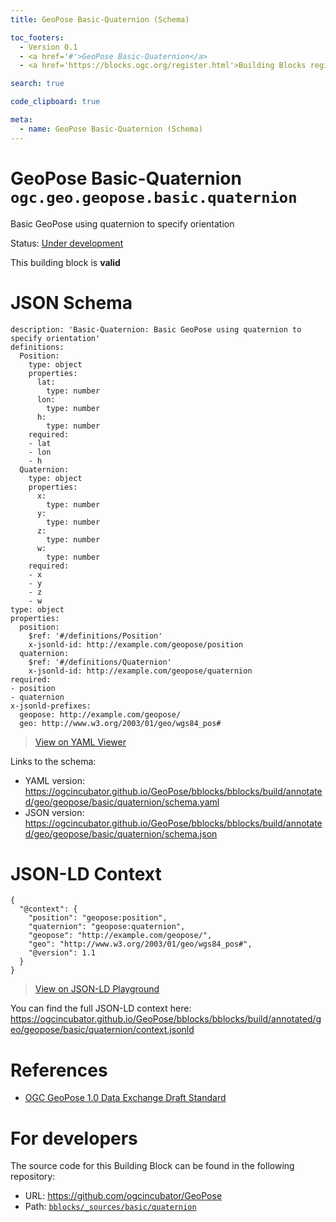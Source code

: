```yaml
---
title: GeoPose Basic-Quaternion (Schema)

toc_footers:
  - Version 0.1
  - <a href='#'>GeoPose Basic-Quaternion</a>
  - <a href='https://blocks.ogc.org/register.html'>Building Blocks register</a>

search: true

code_clipboard: true

meta:
  - name: GeoPose Basic-Quaternion (Schema)
---
```



# GeoPose Basic-Quaternion `ogc.geo.geopose.basic.quaternion`

Basic GeoPose using quaternion to specify orientation

<p class="status">
    <span data-rainbow-uri="http://www.opengis.net/def/status">Status</span>:
    <a href="http://www.opengis.net/def/status/under-development" target="_blank" data-rainbow-uri>Under development</a>
</p>

<aside class="success">
This building block is <strong>valid</strong>
</aside>


# JSON Schema

```yaml--schema
description: 'Basic-Quaternion: Basic GeoPose using quaternion to specify orientation'
definitions:
  Position:
    type: object
    properties:
      lat:
        type: number
      lon:
        type: number
      h:
        type: number
    required:
    - lat
    - lon
    - h
  Quaternion:
    type: object
    properties:
      x:
        type: number
      y:
        type: number
      z:
        type: number
      w:
        type: number
    required:
    - x
    - y
    - z
    - w
type: object
properties:
  position:
    $ref: '#/definitions/Position'
    x-jsonld-id: http://example.com/geopose/position
  quaternion:
    $ref: '#/definitions/Quaternion'
    x-jsonld-id: http://example.com/geopose/quaternion
required:
- position
- quaternion
x-jsonld-prefixes:
  geopose: http://example.com/geopose/
  geo: http://www.w3.org/2003/01/geo/wgs84_pos#

```

> <a target="_blank" href="https://avillar.github.io/TreedocViewer/?dataParser=yaml&amp;dataUrl=https%3A%2F%2Fogcincubator.github.io%2FGeoPose%2Fbblocks%2Fbblocks%2Fbuild%2Fannotated%2Fgeo%2Fgeopose%2Fbasic%2Fquaternion%2Fschema.yaml&amp;expand=2&amp;option=%7B%22showTable%22%3A+false%7D">View on YAML Viewer</a>

Links to the schema:

* YAML version: <a href="https://ogcincubator.github.io/GeoPose/bblocks/bblocks/build/annotated/geo/geopose/basic/quaternion/schema.yaml" target="_blank">https://ogcincubator.github.io/GeoPose/bblocks/bblocks/build/annotated/geo/geopose/basic/quaternion/schema.yaml</a>
* JSON version: <a href="https://ogcincubator.github.io/GeoPose/bblocks/bblocks/build/annotated/geo/geopose/basic/quaternion/schema.json" target="_blank">https://ogcincubator.github.io/GeoPose/bblocks/bblocks/build/annotated/geo/geopose/basic/quaternion/schema.json</a>


# JSON-LD Context

```json--ldContext
{
  "@context": {
    "position": "geopose:position",
    "quaternion": "geopose:quaternion",
    "geopose": "http://example.com/geopose/",
    "geo": "http://www.w3.org/2003/01/geo/wgs84_pos#",
    "@version": 1.1
  }
}
```

> <a target="_blank" href="https://json-ld.org/playground/#json-ld=https%3A%2F%2Fogcincubator.github.io%2FGeoPose%2Fbblocks%2Fbblocks%2Fbuild%2Fannotated%2Fgeo%2Fgeopose%2Fbasic%2Fquaternion%2Fcontext.jsonld">View on JSON-LD Playground</a>

You can find the full JSON-LD context here:
<a href="https://ogcincubator.github.io/GeoPose/bblocks/bblocks/build/annotated/geo/geopose/basic/quaternion/context.jsonld" target="_blank">https://ogcincubator.github.io/GeoPose/bblocks/bblocks/build/annotated/geo/geopose/basic/quaternion/context.jsonld</a>

# References

* [OGC GeoPose 1.0 Data Exchange Draft Standard](https://docs.ogc.org/dis/21-056r10/21-056r10.html)

# For developers

The source code for this Building Block can be found in the following repository:

* URL: <a href="https://github.com/ogcincubator/GeoPose" target="_blank">https://github.com/ogcincubator/GeoPose</a>
* Path:
<code><a href="https://github.com/ogcincubator/GeoPose/blob/HEAD/bblocks/_sources/basic/quaternion" target="_blank">bblocks/_sources/basic/quaternion</a></code>

